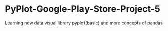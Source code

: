 # PyPlot-Google-Play-Store-Project-5
Learning new data visual library pyplot(basic) and more concepts of pandas
